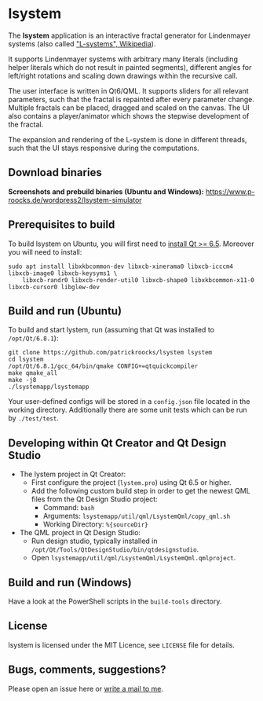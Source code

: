 # lsystem

The **lsystem** application is an interactive fractal generator for Lindenmayer systems (also called ["L-systems", Wikipedia](https://en.wikipedia.org/wiki/L-system)). 

It supports Lindenmayer systems with arbitrary many literals (including helper literals which do not result in painted segments), different angles for left/right rotations and scaling down drawings within the recursive call.

The user interface is written in Qt6/QML. It supports sliders for all relevant parameters, such that the fractal is repainted after every parameter change. Multiple fractals can be placed, dragged and scaled on the canvas. The UI also contains a player/animator which shows the stepwise development of the fractal.

The expansion and rendering of the L-system is done in different threads, such that the UI stays responsive during the computations.

## Download binaries

**Screenshots and prebuild binaries (Ubuntu and Windows):** https://www.p-roocks.de/wordpress2/lsystem-simulator

## Prerequisites to build

To build lsystem on Ubuntu, you will first need to [install Qt >= 6.5](https://www.qt.io/download-open-source). Moreover you will need to install:

    sudo apt install libxkbcommon-dev libxcb-xinerama0 libxcb-icccm4 libxcb-image0 libxcb-keysyms1 \
        libxcb-randr0 libxcb-render-util0 libxcb-shape0 libxkbcommon-x11-0 libxcb-cursor0 libglew-dev

## Build and run (Ubuntu)

To build and start lystem, run (assuming that Qt was installed to `/opt/Qt/6.8.1`):

    git clone https://github.com/patrickroocks/lsystem lsystem
    cd lsystem
    /opt/Qt/6.8.1/gcc_64/bin/qmake CONFIG+=qtquickcompiler
    make qmake_all
    make -j8
    ./lsystemapp/lsystemapp

Your user-defined configs will be stored in a `config.json` file located in the working directory. Additionally there are some unit tests which can be run by `./test/test`.

## Developing within Qt Creator and Qt Design Studio

* The lystem project in Qt Creator:
	- First configure the project (`lystem.pro`) using Qt 6.5 or higher.
	- Add the following custom build step in order to get the newest QML files from the Qt Design Studio project:
		- Command: `bash`
		- Arguments: `lsystemapp/util/qml/LsystemQml/copy_qml.sh`
		- Working Directory: `%{sourceDir}`
* The QML project in Qt Design Studio:
	- Run design studio, typically installed in `/opt/Qt/Tools/QtDesignStudio/bin/qtdesignstudio`.
	- Open `lsystemapp/util/qml/LsystemQml/LsystemQml.qmlproject`.

## Build and run (Windows)

Have a look at the PowerShell scripts in the `build-tools` directory.

## License

lsystem is licensed under the MIT Licence, see `LICENSE` file for details.

## Bugs, comments, suggestions?

Please open an issue here or [write a mail to me](mailto:mail@p-roocks.de).
